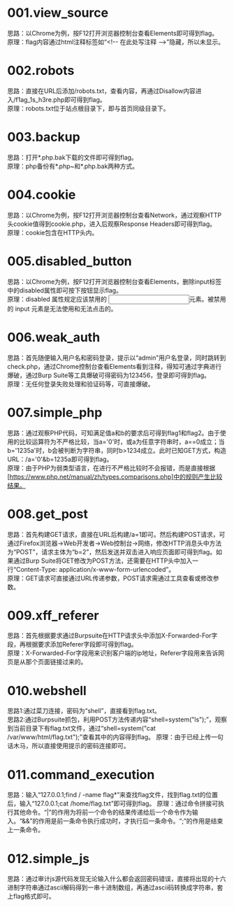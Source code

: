# 001.view_source
思路：以Chrome为例，按F12打开浏览器控制台查看Elements即可得到flag。  
原理：flag内容通过html注释标签如“\<!-- 在此处写注释 -->”隐藏，所以未显示。

# 002.robots
思路：直接在URL后添加/robots.txt，查看内容，再通过Disallow内容进入/f1ag_1s_h3re.php即可得到flag。  
原理：robots.txt位于站点根目录下，即与首页同级目录下。  

# 003.backup
思路：打开*.php.bak下载的文件即可得到flag。  
原理：php备份有*.php~和*.php.bak两种方式。

# 004.cookie
思路：以Chrome为例，按F12打开浏览器控制台查看Network，通过观察HTTP头cookie值得到cookie.php，进入后观察Response Headers即可得到flag。  
原理：cookie包含在HTTP头内。  

# 005.disabled_button
思路：以Chrome为例，按F12打开浏览器控制台查看Elements，删除input标签中的disabled属性即可按下按钮显示flag。  
原理：disabled 属性规定应该禁用的 <input>元素。被禁用的 input 元素是无法使用和无法点击的。

# 006.weak_auth
思路：首先随便输入用户名和密码登录，提示以“admin”用户名登录，同时跳转到check.php，通过Chrome控制台查看Elements看到注释，得知可通过字典进行爆破，通过Burp Suite等工具爆破可得密码为123456，登录即可得到flag。  
原理：无任何登录失败处理和验证码等，可直接爆破。

# 007.simple_php
思路：通过观察PHP代码，可知满足值a和b的要求后可得到flag1和flag2。由于使用的比较运算符为不严格比较，当a='0'时，或a为任意字符串时，a==0成立；当b='1235a'时，b会被判断为字符串，同时b>1234成立。此时已知GET方式，构造URL：/a='0'&b=1235a即可得到flag。  
原理：由于PHP为弱类型语言，在进行不严格比较时不会报错，而是直接根据[https://www.php.net/manual/zh/types.comparisons.php]中的规则产生比较结果。  

# 008.get_post
思路：首先构建GET请求，直接在URL后构建/a=1即可。然后构建POST请求，可通过Firefox浏览器->Web开发者->Web控制台->网络，修改HTTP消息头中方法为“POST”，请求主体为“b=2”，然后发送并双击进入响应页面即可得到flag。如果通过Burp Suite将GET修改为POST方法，还需要在HTTP头中加入一行“Content-Type: application/x-www-form-urlencoded”。  
原理：GET请求可直接通过URL传递参数，POST请求需通过工具查看或修改参数。  

# 009.xff_referer
思路：首先根据要求通过Burpsuite在HTTP请求头中添加X-Forwarded-For字段，再根据要求添加Referer字段即可得到flag。  
原理：X-Forwarded-For字段用来识别客户端的ip地址，Referer字段用来告诉网页是从那个页面链接过来的。

# 010.webshell
思路1:通过菜刀连接，密码为“shell”，直接看到flag.txt。  
思路2:通过Burpsuite抓包，利用POST方法传递内容“shell=system("ls");”，观察到当前目录下有flag.txt文件，通过“shell=system("cat /var/www/html/flag.txt");”查看其中的内容得到flag。
原理：由于已经上传一句话木马，所以直接使用提示的密码连接即可。

# 011.command_execution
思路：输入“127.0.0.1;find / -name flag*”来查找flag文件，找到flag.txt的位置后，输入“127.0.0.1;cat /home/flag.txt”即可得到flag。
原理：通过命令拼接可执行其他命令。“|”的作用为将前一个命令的结果传递给后一个命令作为输入。“&&”的作用是前一条命令执行成功时，才执行后一条命令。“;”的作用是结束上一条命令。

# 012.simple_js
思路：通过审计js源代码发现无论输入什么都会返回密码错误，直接将出现的十六进制字符串通过ascii解码得到一串十进制数组，再通过ascii码转换成字符串，套上flag格式即可。